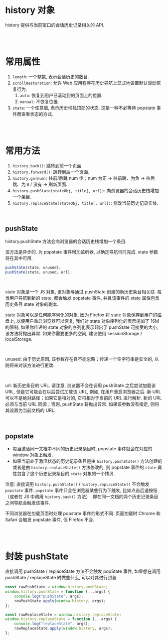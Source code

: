 # history 对象

history 提供与当前窗口的会话历史记录相关的 API.

<br><br>

# 常用属性

1. `length`: 一个整数, 表示会话历史的数目.
2. `scrollRestoration`: 允许 Web 应用程序在历史导航上显式地设置默认滚动恢复行为.
    1. `auto`: 恢复到用户已滚动到的页面上的位置.
    2. `manual`: 不恢复位置.
3. `state`: 一个任意值, 表示历史堆栈顶部的状态. 这是一种不必等待 popstate 事件而查看状态的方式.

<br><br>

# 常用方法

1. `history.back()`: 跳转到前一个页面.
2. `history.forward()`: 跳转到后一个页面.
3. `history.go(num)`: 往前/后跳 num 步；num 为正 → 往前跳、为负 → 往后跳、为 `0` / 没有 → 刷新页面.
4. `history.pushState(stateObj, title[, url])`: 向浏览器的会话历史栈增加一个条目.
5. `history.replaceState(stateObj, title[, url])`: 修改当前历史记录实体.

<br>

## pushState

history.pushState 方法会向浏览器的会话历史栈增加一个条目.

该方法是异步的. 为 popstate 事件增加监听器, 以确定导航何时完成. state 参数将在其中可用.

```js
pushState(state, unused);
pushState(state, unused, url);
```

<br>

state 对象是一个 JS 对象, 该对象与通过 pushState 创建的新历史条目相关联. 每当用户导航到新的 state, 都会触发 popstate 事件, 并且该事件的 state 属性包含历史条目 state 对象的副本.

state 对象可以是任何能序列化的对象. 因为 Firefox 将 state 对象保存到用户的磁盘上, 以便用户重启浏览器可以恢复, 我们对 state 对象序列化的表示施加了 16M 的限制. 如果你传递的 state 对象的序列化表示超出了 pushState 可接受的大小, 该方法将抛出异常. 如果你需要更多的空间, 建议使用 sessionStorage / localStorage.

<br>

unused: 由于历史原因, 该参数存在且不能忽略；传递一个空字符串是安全的, 以防将来对该方法进行更改.

<br>

url: 新历史条目的 URL. 请注意, 浏览器不会在调用 pushState 之后尝试加载该 URL, 但是它可能会在以后尝试加载该 URL, 例如, 在用户重启浏览器之后. 新 URL 可以不是绝对路径；如果它是相对的, 它将相对于当前的 URL 进行解析. 新的 URL 必须与当前 URL 同源；否则, pushState 将抛出异常. 如果该参数没有指定, 则将其设置为当前文档的 URL.

<br>

## popstate

-   每当激活同一文档中不同的历史记录条目时, popstate 事件就会在对应的 window 对象上触发.
-   如果当前处于激活状态的历史记录条目是由 `history.pushState()` 方法创建的或者是由 `history.replaceState()` 方法修改的, 则 popstate 事件的 `state` 属性包含了这个历史记录条目的 `state` 对象的一个拷贝.

注意: 直接调用 `history.pushState()` / `history.replaceState()` 不会触发 `popstate` 事件. `popstate` 事件只会在浏览器某些行为下触发, 比如点击后退按钮（或者在 JS 中调用 `history.back()` 方法）. 即在同一文档的两个历史记录条目之间导航会触发该事件.

不同浏览器在加载页面时处理 popstate 事件的形式不同. 页面加载时 Chrome 和 Safari 会触发 popstate 事件, 但 Firefox 不会.

<br><br>

# 封装 pushState

直接调用 pushState / replaceState 方法不会触发 popState 事件, 如果想在调用 pushState / replaceState 时做些什么, 可以对其进行封装.

```js
const rawPushState = window.history.pushState;
window.history.pushState = function (...args) {
    console.log("pushState", args);
    rawPushState.apply(window.history, args);
};

const rawReplaceState = window.history.replaceState;
window.history.replaceState = function (...args) {
    console.log("replaceState", args);
    rawReplaceState.apply(window.history, args);
};
```

<br>
